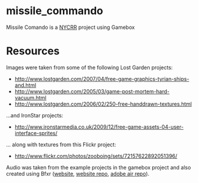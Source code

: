 missile_commando
================

Missile Comando is a [NYCRR](http://www.meetup.com/nycruby/) project using Gamebox

Resources
================

Images were taken from some of the following Lost Garden projects:

* http://www.lostgarden.com/2007/04/free-game-graphics-tyrian-ships-and.html
* http://www.lostgarden.com/2005/03/game-post-mortem-hard-vacuum.html
* http://www.lostgarden.com/2006/02/250-free-handdrawn-textures.html

...and IronStar projects:

* http://www.ironstarmedia.co.uk/2009/12/free-game-assets-04-user-interface-sprites/

... along with textures from this Flickr project:

* http://www.flickr.com/photos/zooboing/sets/72157622892051396/

Audio was taken from the example projects in the gamebox project and also created using Bfxr ([website](http://www.bfxr.net/), [website repo](https://github.com/increpare/bfxr), [adobe air repo](https://github.com/increpare/bfxr-air)).
